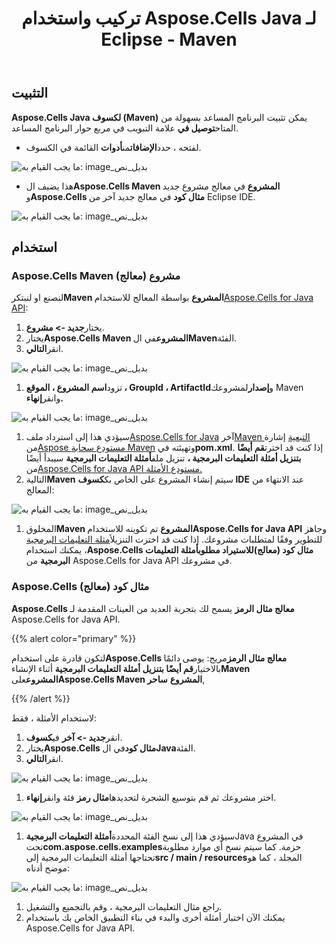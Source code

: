 ﻿---
title: تركيب واستخدام Aspose.Cells Java لـ Eclipse - Maven
type: docs
weight: 10
url: /ar/java/installing-and-using-aspose-cells-java-for-eclipse-maven/
---
## **التثبيت**

**Aspose.Cells Java لكسوف (Maven)** يمكن تثبيت البرنامج المساعد بسهولة من المتاح**توصيل في** علامة التبويب في مربع حوار البرنامج المساعد.

- لفتحه ، حدد**الإضافات**من**أدوات** القائمة في الكسوف.

![ما يجب القيام به: image_بديل_نص](installing-and-using-aspose-cells-java-for-eclipse-maven_1)

-  هذا يضيف ال**Aspose.Cells Maven المشروع** في معالج مشروع جديد و**Aspose.Cells مثال كود** في معالج جديد آخر من Eclipse IDE.

![ما يجب القيام به: image_بديل_نص](project_1.png)

## **استخدام**

### **Aspose.Cells Maven مشروع (معالج)**

 لنصنع او لنبتكر**Maven المشروع** بواسطة المعالج للاستخدام[Aspose.Cells for Java API](https://products.aspose.com/cells/java/):

1. يختار**جديد -> مشروع**.
1. يختار**Aspose.Cells Maven المشروع**في ال**Maven**الفئة.
1. انقر**التالي**.

![ما يجب القيام به: image_بديل_نص](project_2.png)

1. تزود**اسم المشروع ، الموقع ، GroupId ، ArtifactId**و**إصدار**لمشروعك Maven وانقر**إنهاء.**

![ما يجب القيام به: image_بديل_نص](project_3.png)

1. سيؤدي هذا إلى استرداد ملف[Aspose.Cells for Java](https://products.aspose.com/cells/java/) آخر[Maven التبعية](https://repository.aspose.com/webapp/#/artifacts/browse/tree/General/repo/com/aspose/aspose-cells) إشارة من[Aspose مستودع سحابة Maven](https://repository.aspose.com/webapp/#/artifacts/browse/tree/General/repo) وتهيئته في**pom.xml**. إذا كنت قد اخترت**قم أيضًا بتنزيل أمثلة التعليمات البرمجية ،** تنزيل ملف**أمثلة التعليمات البرمجية** سيبدأ أيضًا من[Aspose.Cells for Java API مستودع الأمثلة.](https://github.com/aspose-cells/Aspose.Cells-for-Java)
1. التالية**Maven** سيتم إنشاء المشروع على الخاص بك**كسوف IDE** عند الانتهاء من المعالج:

![ما يجب القيام به: image_بديل_نص](project_4.png)

1.  المخلوق**Maven المشروع** تم تكوينه للاستخدام**Aspose.Cells for Java API** وجاهز للتطوير وفقًا لمتطلبات مشروعك.
إذا كنت قد اخترت التنزيل[أمثلة التعليمات البرمجية](https://github.com/aspose-cells/Aspose.Cells-for-Java) ، يمكنك استخدام**Aspose.Cells مثال كود (معالج)**للاستيراد مطلوب**أمثلة التعليمات البرمجية** من Aspose.Cells for Java API في مشروعك.

### **Aspose.Cells مثال كود (معالج)**

**Aspose.Cells معالج مثال الرمز** يسمح لك بتجربة العديد من العينات المقدمة لـ Aspose.Cells for Java API.

{{% alert color="primary" %}}

 لتكون قادرة على استخدام**Aspose.Cells معالج مثال الرمز**مريح: يوصى دائمًا بالاختيار**قم أيضًا بتنزيل أمثلة التعليمات البرمجية** أثناء الإنشاء**Maven المشروع**على**Aspose.Cells Maven المشروع** **ساحر**,

{{% /alert %}}

لاستخدام الأمثلة ، فقط:

1. انقر**جديد -> آخر** في**كسوف**.
1. يختار**Aspose.Cells مثال كود**في ال**Java**الفئة.
1. انقر**التالي**.  

![ما يجب القيام به: image_بديل_نص](example_1.png)

1.  اختر مشروعك ثم قم بتوسيع الشجرة لتحديدها**مثال رمز** فئة وانقر**إنهاء**.

![ما يجب القيام به: image_بديل_نص](example_2.png)

1.  سيؤدي هذا إلى نسخ الفئة المحددة**أمثلة التعليمات البرمجية**Java في المشروع تحت**com.aspose.cells.examples**حزمة. كما سيتم نسخ أي موارد مطلوبة تحتاجها أمثلة التعليمات البرمجية إلى**src / main / resources**المجلد ، كما هو موضح أدناه:

![ما يجب القيام به: image_بديل_نص](example_3.png)

1. راجع مثال التعليمات البرمجية ، وقم بالتجميع والتشغيل.
1. يمكنك الآن اختبار أمثلة أخرى والبدء في بناء التطبيق الخاص بك باستخدام Aspose.Cells for Java API.
